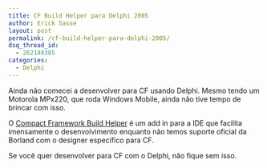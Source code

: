 ```yaml
---
title: CF Build Helper para Delphi 2005
author: Erick Sasse
layout: post
permalink: /cf-build-helper-para-delphi-2005/
dsq_thread_id:
  - 262148385
categories:
  - Delphi
---
```

Ainda n&atilde;o comecei a desenvolver para CF usando Delphi. Mesmo tendo um Motorola MPx220, que roda Windows Mobile, ainda n&atilde;o tive tempo de brincar com isso.

O [Compact Framework Build Helper][1] &eacute; um add in para a IDE que facilita imensamente o desenvolvimento enquanto n&atilde;o temos suporte oficial da Borland com o designer espec&iacute;fico para CF.

Se voc&ecirc; quer desenvolver para CF com o Delphi, n&atilde;o fique sem isso.

 [1]: http://www.jed-software.com/cf.htm